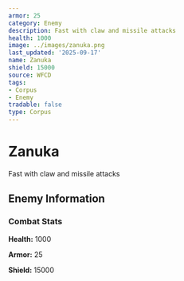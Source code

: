 ```yaml
---
armor: 25
category: Enemy
description: Fast with claw and missile attacks
health: 1000
image: ../images/zanuka.png
last_updated: '2025-09-17'
name: Zanuka
shield: 15000
source: WFCD
tags:
- Corpus
- Enemy
tradable: false
type: Corpus
---
```


# Zanuka

Fast with claw and missile attacks

## Enemy Information

### Combat Stats

**Health:** 1000

**Armor:** 25

**Shield:** 15000

